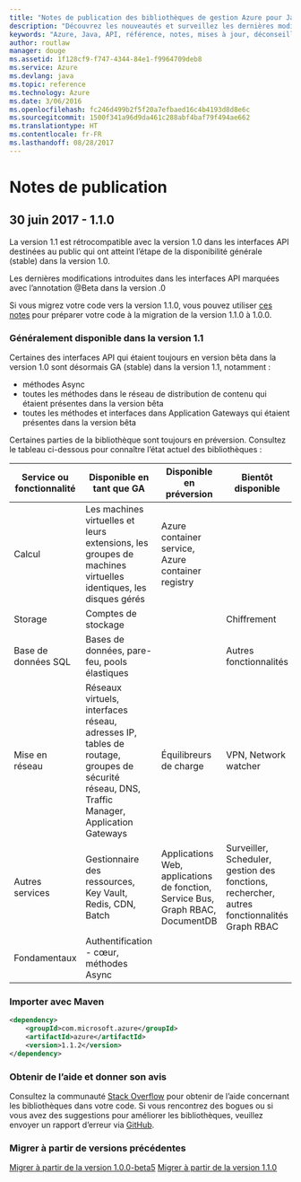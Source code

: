 ```yaml
---
title: "Notes de publication des bibliothèques de gestion Azure pour Java | Microsoft Docs"
description: "Découvrez les nouveautés et surveillez les dernières modifications dans les bibliothèques de gestion Azure pour Java"
keywords: "Azure, Java, API, référence, notes, mises à jour, déconseiller"
author: routlaw
manager: douge
ms.assetid: 1f128cf9-f747-4344-84e1-f9964709deb8
ms.service: Azure
ms.devlang: java
ms.topic: reference
ms.technology: Azure
ms.date: 3/06/2016
ms.openlocfilehash: fc246d499b2f5f20a7efbaed16c4b4193d8d8e6c
ms.sourcegitcommit: 1500f341a96d9da461c288abf4baf79f494ae662
ms.translationtype: HT
ms.contentlocale: fr-FR
ms.lasthandoff: 08/28/2017
---
```

# <a name="release-notes"></a>Notes de publication 

## <a name="june-30-2017---110"></a>30 juin 2017 - 1.1.0 

La version 1.1 est rétrocompatible avec la version 1.0 dans les interfaces API destinées au public qui ont atteint l’étape de la disponibilité générale (stable) dans la version 1.0.

Les dernières modifications introduites dans les interfaces API marquées avec l’annotation @Beta dans la version .0

Si vous migrez votre code vers la version 1.1.0, vous pouvez utiliser [ces notes](https://github.com/Azure/azure-sdk-for-java/blob/master/notes/prepare-for-1.1.0.md) pour préparer votre code à la migration de la version 1.1.0 à 1.0.0.

### <a name="generally-availabile-in-v11"></a>Généralement disponible dans la version 1.1

Certaines des interfaces API qui étaient toujours en version bêta dans la version 1.0 sont désormais GA (stable) dans la version 1.1, notamment :

- méthodes Async
- toutes les méthodes dans le réseau de distribution de contenu qui étaient présentes dans la version bêta
- toutes les méthodes et interfaces dans Application Gateways qui étaient présentes dans la version bêta

 Certaines parties de la bibliothèque sont toujours en préversion. Consultez le tableau ci-dessous pour connaître l’état actuel des bibliothèques :

Service ou fonctionnalité | Disponible en tant que GA | Disponible en préversion  | Bientôt disponible |
---------|---------|---------|---------|
Calcul  | Les machines virtuelles et leurs extensions, les groupes de machines virtuelles identiques, les disques gérés   | Azure container service, Azure container registry |    |
Storage   |  Comptes de stockage       |         |   Chiffrement      |
Base de données SQL  | Bases de données, pare-feu, pools élastiques        |         |   Autres fonctionnalités      |
Mise en réseau    |  Réseaux virtuels, interfaces réseau, adresses IP, tables de routage, groupes de sécurité réseau, DNS, Traffic Manager, Application Gateways  |    Équilibreurs de charge     |   VPN, Network watcher   |
Autres services    |  Gestionnaire des ressources, Key Vault, Redis, CDN, Batch       |  Applications Web, applications de fonction, Service Bus, Graph RBAC, DocumentDB   | Surveiller, Scheduler, gestion des fonctions, rechercher, autres fonctionnalités Graph RBAC        |
Fondamentaux     |   Authentification - cœur, méthodes Async       |      |         |

### <a name="import-with-maven"></a>Importer avec Maven

```XML
<dependency>
    <groupId>com.microsoft.azure</groupId>
    <artifactId>azure</artifactId>
    <version>1.1.2</version>
</dependency>
```

### <a name="get-help-and-give-feedback"></a>Obtenir de l’aide et donner son avis

Consultez la communauté [Stack Overflow](http://stackoverflow.com/questions/tagged/azure-java-sdk) pour obtenir de l’aide concernant les bibliothèques dans votre code. Si vous rencontrez des bogues ou si vous avez des suggestions pour améliorer les bibliothèques, veuillez envoyer un rapport d’erreur via [GitHub](https://github.com/Azure/azure-sdk-for-java/issues).

### <a name="migrate-from-previous-releases"></a>Migrer à partir de versions précédentes

[Migrer à partir de la version 1.0.0-beta5](https://github.com/Azure/azure-sdk-for-java/blob/master/notes/prepare-for-1.0.0.md) [Migrer à partir de la version 1.1.0](https://github.com/Azure/azure-sdk-for-java/blob/master/notes/prepare-for-1.1.0.md)


